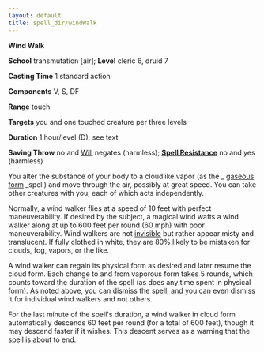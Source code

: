 ```yaml
---
layout: default
title: spell_dir/windWalk
---
```

 **Wind Walk**

**School** transmutation [air]; **Level** cleric 6, druid 7

**Casting Time** 1 standard action

**Components** V, S, DF

**Range** touch

**Targets** you and one touched creature per three levels

**Duration** 1 hour/level (D); see text

**Saving Throw** no and [Will](../combat#_will) negates (harmless); **[Spell Resistance](../glossary#_spell-resistance)** no and yes (harmless)

You alter the substance of your body to a cloudlike vapor (as the _ [gaseous form](gaseousForm#_gaseous-form) _spell) and move through the air, possibly at great speed. You can take other creatures with you, each of which acts independently.

Normally, a wind walker flies at a speed of 10 feet with perfect maneuverability. If desired by the subject, a magical wind wafts a wind walker along at up to 600 feet per round (60 mph) with poor maneuverability. Wind walkers are not [invisible](../glossary#_invisible) but rather appear misty and translucent. If fully clothed in white, they are 80% likely to be mistaken for clouds, fog, vapors, or the like.

A wind walker can regain its physical form as desired and later resume the cloud form. Each change to and from vaporous form takes 5 rounds, which counts toward the duration of the spell (as does any time spent in physical form). As noted above, you can dismiss the spell, and you can even dismiss it for individual wind walkers and not others.

For the last minute of the spell's duration, a wind walker in cloud form automatically descends 60 feet per round (for a total of 600 feet), though it may descend faster if it wishes. This descent serves as a warning that the spell is about to end.

